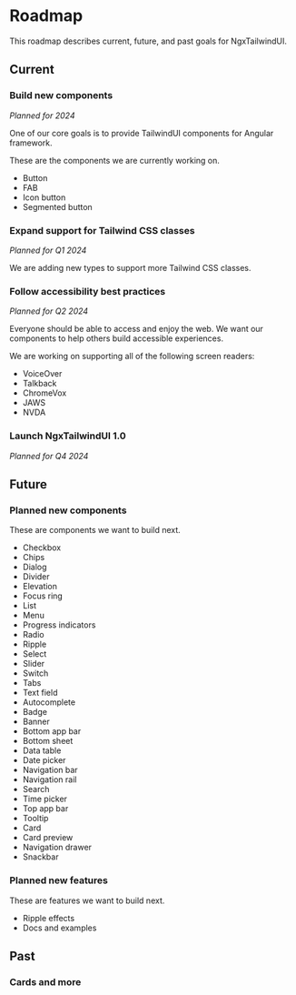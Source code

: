 <!-- catalog-only-start --><!-- ---
name: Roadmap
title: Roadmap
order: 3
-----><!-- catalog-only-end -->

# Roadmap

This roadmap describes current, future, and past goals for NgxTailwindUI.

## Current

### Build new components

*Planned for 2024*

One of our core goals is to provide TailwindUI components for Angular framework.

These are the components we are currently working on.

*   Button
*   FAB
*   Icon button
*   Segmented button

### Expand support for Tailwind CSS classes

*Planned for Q1 2024*

We are adding new types to support more Tailwind CSS classes.

### Follow accessibility best practices

*Planned for Q2 2024*

Everyone should be able to access and enjoy the web. We want our components to help others build accessible experiences.

We are working on supporting all of the following screen readers:

*   VoiceOver
*   Talkback
*   ChromeVox
*   JAWS
*   NVDA

### Launch NgxTailwindUI 1.0

*Planned for Q4 2024*

## Future

### Planned new components

These are components we want to build next.

*   Checkbox
*   Chips
*   Dialog
*   Divider
*   Elevation
*   Focus ring
*   List
*   Menu
*   Progress indicators
*   Radio
*   Ripple
*   Select
*   Slider
*   Switch
*   Tabs
*   Text field
*   Autocomplete
*   Badge
*   Banner
*   Bottom app bar
*   Bottom sheet
*   Data table
*   Date picker
*   Navigation bar
*   Navigation rail
*   Search
*   Time picker
*   Top app bar
*   Tooltip
*   Card
*   Card preview
*   Navigation drawer
*   Snackbar

### Planned new features

These are features we want to build next.

*   Ripple effects
*   Docs and examples

## Past

### Cards and more